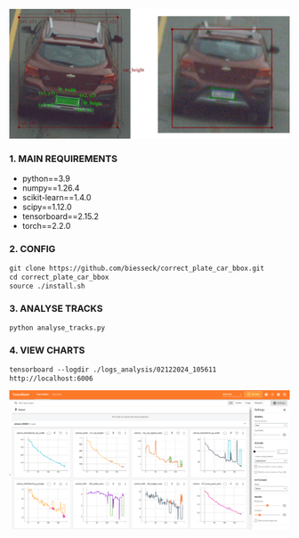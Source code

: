 ![Car and License Place measures](/assets/detected_car_lp.png "Detected_Car_and License Plate")

### 1. MAIN REQUIREMENTS
- python==3.9
- numpy==1.26.4
- scikit-learn==1.4.0
- scipy==1.12.0
- tensorboard==2.15.2
- torch==2.2.0

### 2. CONFIG
```
git clone https://github.com/biesseck/correct_plate_car_bbox.git
cd correct_plate_car_bbox
source ./install.sh
```

### 3. ANALYSE TRACKS
```
python analyse_tracks.py
```

### 4. VIEW CHARTS
```
tensorboard --logdir ./logs_analysis/02122024_105611
http://localhost:6006
```
![tensorboard view](/assets/tensorboard_view.png "Tensorboard View")
